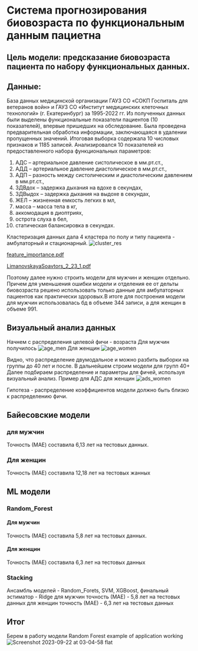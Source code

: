 # Система прогнозирования биовозраста по функциональным данным пациетна
## Цель модели: предсказание биовозраста пациента по набору функциональных данных. 
## Данные: 
База данных медицинской организации ГАУЗ СО «СОКП Госпиталь для ветеранов войн» и ГАУЗ СО
«Институт медицинских клеточных технологий» (г. Екатеринбург) за 1995-2022 гг. Из полученных данных были выделены функциональные показатели пациентов (10 показателей), впервые пришедших на обследование. Была проведена предварительная обработка информации, заключающаяся в удалении пропущенных значений. Итоговая выборка содержала 10 числовых признаков и 1185 записей.
Анализировался 10 показателей из предоставленного набора функциональных параметров:
1. АДС – артериальное давление систолическое в мм.рт.ст.,
2. АДД – артериальное давление диастолическое в мм.рт.ст.,
3. АДП – разность между систолическим и диастолическим давлением в мм.рт.ст.,
4. ЗДВдох – задержка дыхания на вдохе в секундах,
5. ЗДВыдох – задержка дыхания на выдохе в секундах,
6. ЖЕЛ – жизненная емкость легких в мл,
7. масса – масса тела в кг,
8. аккомодация в диоптриях,
9. острота слуха в бел,
10. статическая балансировка в секундах.

Кластеризация данных дала 4 кластера по полу и типу пациента - амбулаторный и стационарный. 
![cluster_res](https://github.com/OksanaLimanovskaya/Otus/assets/135599630/9f5bf323-4a27-432e-8944-f13ec1eab2e8)

[feature_importance.pdf](https://github.com/OksanaLimanovskaya/Otus/files/12840521/feature_importance.pdf)

[LimanovskayaSoavtors_2_23_1.pdf](https://github.com/OksanaLimanovskaya/Otus/files/12840523/LimanovskayaSoavtors_2_23_1.pdf)



Поэтому далее нужно строить модели для мужчин и женщин отдельно. Причем для уменьшения ошибки модели и отделения ее от дельты биовозраста решено использовать только данные для амбулаторных пациентов как практически здоровых.В итоге для построения модели для мужчин использовалась бд в объеме 344 записи, а для женщин в объеме 991.
## Визуальный анализ данных
Начнем с распределения целевой фичи - возраста
Для мужчин получилось
![age_men](https://github.com/OksanaLimanovskaya/Otus/assets/135599630/a51a2611-a7cf-4a61-bcf3-64a1553d57f5)
Для женщин
![age_women](https://github.com/OksanaLimanovskaya/Otus/assets/135599630/b052cef6-761e-48d1-8f8e-286f48ae3f60)

Видно, что распределение двумодальное и можно разбить выборки на группы до 40 лет и после. В дальнейшем строим модели для групп 40+
Далее подбираем распределение и параметры для фичей, используя визуальный анализ. 
Пример для АДС для женщин
![ads_women](https://github.com/OksanaLimanovskaya/Otus/assets/135599630/8a9229ff-b949-480d-8402-03b4b98864c3)

Гипотеза - распределение коэффициентов модели должно быть близко к распределению фичи.

## Байесовские модели
### для мужчин
Точность (МАЕ) составила 6,13 лет на тестовых данных.
### Для женщин
Точность (МАЕ) составила 12,18 лет на тестовых жанных
## ML модели
### Random_Forest
#### Для мужчин
Точность (МАЕ) составила 5,8 лет на тестовых данных.
#### Для женщин
Точность (МАЕ) составила 6,3 лет на тестовых данных
### Stacking
Ансамбль моделей - Random_Forets, SVM, XGBoost, финальный эстиматор - Ridge
для мужчин точность (МАЕ) - 5,8 лет на тестовых данных
для женщин точность (МАЕ) - 6,3 лет на тестовых данных

## Итог
Берем в работу модели Random Forest
example of application working
![Screenshot 2023-09-22 at 03-04-58 flat](https://github.com/OksanaLimanovskaya/Otus/assets/135599630/72d67662-4cb7-4aa6-8755-47a0891793a4)





